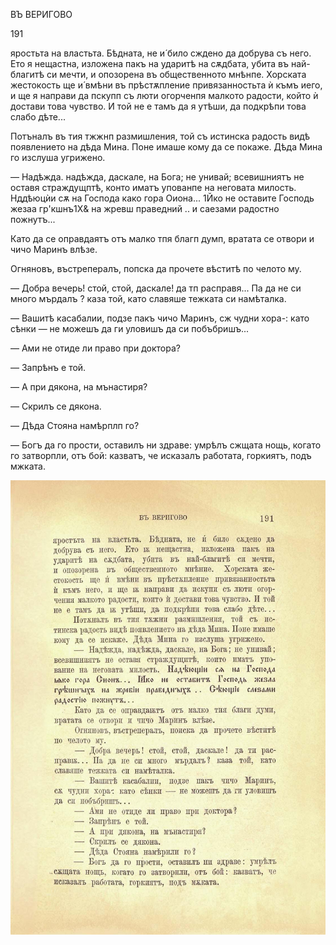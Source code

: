 ﻿ВЪ ВЕРИГОВО

191

яростьта на властьта. Бѣдната, не и́ било сждено да добрува съ него. Ето я нещастна, изложена пакъ на ударитѣ на сѫдбата, убита въ най-благитѣ си мечти, и опозорена въ общественното мнѣнпе. Хорската жестокость ще и́ вмѣни въ прѣстѫпление привязанностьта ѝ къмъ иего, и ще я направи да пскупп съ люти огорченпя малкото радости, който ѝ достави това чувство. И той не е тамъ да я утѣши, да подкрѣпи това слабо дѣте...

Потъналъ въ тия тжжнп размишления, той съ истинска радость видѣ появлението на дѣда Мина. Поне имаше кому да се покаже. Дѣда Мина го изслуша угрижено.

— Надѣжда. надѣжда, даскале, на Бога; не унивай; всевишниятъ не оставя страждущптѣ, конто иматъ упованпе на неговата милость. Нддѣюцѝи сѫ на Господа како гора Оиона... 1Йко не оставите Господь жезаа гр'кшнъ1Х& на жревш праведний .. и саезами радостно пожнутъ...

Като да се оправдаятъ отъ малко тпя благп думп, вратата се отвори и чичо Маринъ влѣзе.

Огняновъ, въстрепералъ, попска да прочете вѣститѣ по челото му.

— Добра вечерь! стой, стой, даскале! да тп расправя... Па да не си много мърдалъ ? каза той, като славяше тежката си намѣталка.

— Вашитѣ касабалии, подзе пакъ чичо Маринъ, сж чудни хора-: като сѣнки — не можешъ да ги уловишъ да си побъбришъ...

— Ами не отиде ли право при доктора?

— Запрѣнъ е той.

— А при дякона, на мънастиря?

— Скрилъ се дякона.

— Дѣда Стояна намѣрплп го?

— Богъ да го прости, оставилъ ни здраве: умрѣлъ сжщата нощь, когато го затворпли, отъ бой: казватъ, че исказалъ работата, горкиятъ, подъ мжката.

![original](images/216.jpg)

